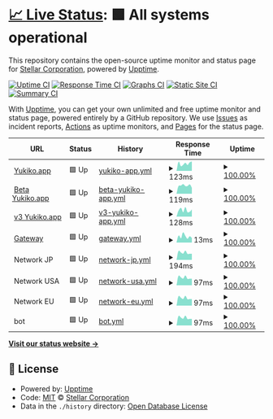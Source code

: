 # [📈 Live Status](https://status.stellar-corp.net): <!--live status--> **🟩 All systems operational**

This repository contains the open-source uptime monitor and status page for [Stellar Corporation](https://Yukiko.app), powered by [Upptime](https://github.com/upptime/upptime).

[![Uptime CI](https://github.com/Yukiko-Dev-Team/upptime/workflows/Uptime%20CI/badge.svg)](https://github.com/Yukiko-Dev-Team/upptime/actions?query=workflow%3A%22Uptime+CI%22)
[![Response Time CI](https://github.com/Yukiko-Dev-Team/upptime/workflows/Response%20Time%20CI/badge.svg)](https://github.com/Yukiko-Dev-Team/upptime/actions?query=workflow%3A%22Response+Time+CI%22)
[![Graphs CI](https://github.com/Yukiko-Dev-Team/upptime/workflows/Graphs%20CI/badge.svg)](https://github.com/Yukiko-Dev-Team/upptime/actions?query=workflow%3A%22Graphs+CI%22)
[![Static Site CI](https://github.com/Yukiko-Dev-Team/upptime/workflows/Static%20Site%20CI/badge.svg)](https://github.com/Yukiko-Dev-Team/upptime/actions?query=workflow%3A%22Static+Site+CI%22)
[![Summary CI](https://github.com/Yukiko-Dev-Team/upptime/workflows/Summary%20CI/badge.svg)](https://github.com/Yukiko-Dev-Team/upptime/actions?query=workflow%3A%22Summary+CI%22)

With [Upptime](https://upptime.js.org), you can get your own unlimited and free uptime monitor and status page, powered entirely by a GitHub repository. We use [Issues](https://github.com/Yukiko-Dev-Team/upptime/issues) as incident reports, [Actions](https://github.com/Yukiko-Dev-Team/upptime/actions) as uptime monitors, and [Pages](https://status.stellar-corp.net) for the status page.

<!--start: status pages-->
<!-- This summary is generated by Upptime (https://github.com/upptime/upptime) -->
<!-- Do not edit this manually, your changes will be overwritten -->
<!-- prettier-ignore -->
| URL | Status | History | Response Time | Uptime |
| --- | ------ | ------- | ------------- | ------ |
| <img alt="" src="https://icons.duckduckgo.com/ip3/yukiko.app.ico" height="13"> [Yukiko.app](https://yukiko.app) | 🟩 Up | [yukiko-app.yml](https://github.com/Yukiko-Dev-Team/Uptime/commits/HEAD/history/yukiko-app.yml) | <details><summary><img alt="Response time graph" src="./graphs/yukiko-app/response-time-week.png" height="20"> 123ms</summary><br><a href="https://status.stellar-corp.net/history/yukiko-app"><img alt="Response time 100" src="https://img.shields.io/endpoint?url=https%3A%2F%2Fraw.githubusercontent.com%2FYukiko-Dev-Team%2FUptime%2FHEAD%2Fapi%2Fyukiko-app%2Fresponse-time.json"></a><br><a href="https://status.stellar-corp.net/history/yukiko-app"><img alt="24-hour response time 127" src="https://img.shields.io/endpoint?url=https%3A%2F%2Fraw.githubusercontent.com%2FYukiko-Dev-Team%2FUptime%2FHEAD%2Fapi%2Fyukiko-app%2Fresponse-time-day.json"></a><br><a href="https://status.stellar-corp.net/history/yukiko-app"><img alt="7-day response time 123" src="https://img.shields.io/endpoint?url=https%3A%2F%2Fraw.githubusercontent.com%2FYukiko-Dev-Team%2FUptime%2FHEAD%2Fapi%2Fyukiko-app%2Fresponse-time-week.json"></a><br><a href="https://status.stellar-corp.net/history/yukiko-app"><img alt="30-day response time 124" src="https://img.shields.io/endpoint?url=https%3A%2F%2Fraw.githubusercontent.com%2FYukiko-Dev-Team%2FUptime%2FHEAD%2Fapi%2Fyukiko-app%2Fresponse-time-month.json"></a><br><a href="https://status.stellar-corp.net/history/yukiko-app"><img alt="1-year response time 103" src="https://img.shields.io/endpoint?url=https%3A%2F%2Fraw.githubusercontent.com%2FYukiko-Dev-Team%2FUptime%2FHEAD%2Fapi%2Fyukiko-app%2Fresponse-time-year.json"></a></details> | <details><summary><a href="https://status.stellar-corp.net/history/yukiko-app">100.00%</a></summary><a href="https://status.stellar-corp.net/history/yukiko-app"><img alt="All-time uptime 96.37%" src="https://img.shields.io/endpoint?url=https%3A%2F%2Fraw.githubusercontent.com%2FYukiko-Dev-Team%2FUptime%2FHEAD%2Fapi%2Fyukiko-app%2Fuptime.json"></a><br><a href="https://status.stellar-corp.net/history/yukiko-app"><img alt="24-hour uptime 100.00%" src="https://img.shields.io/endpoint?url=https%3A%2F%2Fraw.githubusercontent.com%2FYukiko-Dev-Team%2FUptime%2FHEAD%2Fapi%2Fyukiko-app%2Fuptime-day.json"></a><br><a href="https://status.stellar-corp.net/history/yukiko-app"><img alt="7-day uptime 100.00%" src="https://img.shields.io/endpoint?url=https%3A%2F%2Fraw.githubusercontent.com%2FYukiko-Dev-Team%2FUptime%2FHEAD%2Fapi%2Fyukiko-app%2Fuptime-week.json"></a><br><a href="https://status.stellar-corp.net/history/yukiko-app"><img alt="30-day uptime 100.00%" src="https://img.shields.io/endpoint?url=https%3A%2F%2Fraw.githubusercontent.com%2FYukiko-Dev-Team%2FUptime%2FHEAD%2Fapi%2Fyukiko-app%2Fuptime-month.json"></a><br><a href="https://status.stellar-corp.net/history/yukiko-app"><img alt="1-year uptime 100.00%" src="https://img.shields.io/endpoint?url=https%3A%2F%2Fraw.githubusercontent.com%2FYukiko-Dev-Team%2FUptime%2FHEAD%2Fapi%2Fyukiko-app%2Fuptime-year.json"></a></details>
| <img alt="" src="https://icons.duckduckgo.com/ip3/beta.yukiko.app.ico" height="13"> [Beta Yukiko.app](https://beta.yukiko.app) | 🟩 Up | [beta-yukiko-app.yml](https://github.com/Yukiko-Dev-Team/Uptime/commits/HEAD/history/beta-yukiko-app.yml) | <details><summary><img alt="Response time graph" src="./graphs/beta-yukiko-app/response-time-week.png" height="20"> 119ms</summary><br><a href="https://status.stellar-corp.net/history/beta-yukiko-app"><img alt="Response time 94" src="https://img.shields.io/endpoint?url=https%3A%2F%2Fraw.githubusercontent.com%2FYukiko-Dev-Team%2FUptime%2FHEAD%2Fapi%2Fbeta-yukiko-app%2Fresponse-time.json"></a><br><a href="https://status.stellar-corp.net/history/beta-yukiko-app"><img alt="24-hour response time 79" src="https://img.shields.io/endpoint?url=https%3A%2F%2Fraw.githubusercontent.com%2FYukiko-Dev-Team%2FUptime%2FHEAD%2Fapi%2Fbeta-yukiko-app%2Fresponse-time-day.json"></a><br><a href="https://status.stellar-corp.net/history/beta-yukiko-app"><img alt="7-day response time 119" src="https://img.shields.io/endpoint?url=https%3A%2F%2Fraw.githubusercontent.com%2FYukiko-Dev-Team%2FUptime%2FHEAD%2Fapi%2Fbeta-yukiko-app%2Fresponse-time-week.json"></a><br><a href="https://status.stellar-corp.net/history/beta-yukiko-app"><img alt="30-day response time 120" src="https://img.shields.io/endpoint?url=https%3A%2F%2Fraw.githubusercontent.com%2FYukiko-Dev-Team%2FUptime%2FHEAD%2Fapi%2Fbeta-yukiko-app%2Fresponse-time-month.json"></a><br><a href="https://status.stellar-corp.net/history/beta-yukiko-app"><img alt="1-year response time 96" src="https://img.shields.io/endpoint?url=https%3A%2F%2Fraw.githubusercontent.com%2FYukiko-Dev-Team%2FUptime%2FHEAD%2Fapi%2Fbeta-yukiko-app%2Fresponse-time-year.json"></a></details> | <details><summary><a href="https://status.stellar-corp.net/history/beta-yukiko-app">100.00%</a></summary><a href="https://status.stellar-corp.net/history/beta-yukiko-app"><img alt="All-time uptime 96.34%" src="https://img.shields.io/endpoint?url=https%3A%2F%2Fraw.githubusercontent.com%2FYukiko-Dev-Team%2FUptime%2FHEAD%2Fapi%2Fbeta-yukiko-app%2Fuptime.json"></a><br><a href="https://status.stellar-corp.net/history/beta-yukiko-app"><img alt="24-hour uptime 100.00%" src="https://img.shields.io/endpoint?url=https%3A%2F%2Fraw.githubusercontent.com%2FYukiko-Dev-Team%2FUptime%2FHEAD%2Fapi%2Fbeta-yukiko-app%2Fuptime-day.json"></a><br><a href="https://status.stellar-corp.net/history/beta-yukiko-app"><img alt="7-day uptime 100.00%" src="https://img.shields.io/endpoint?url=https%3A%2F%2Fraw.githubusercontent.com%2FYukiko-Dev-Team%2FUptime%2FHEAD%2Fapi%2Fbeta-yukiko-app%2Fuptime-week.json"></a><br><a href="https://status.stellar-corp.net/history/beta-yukiko-app"><img alt="30-day uptime 100.00%" src="https://img.shields.io/endpoint?url=https%3A%2F%2Fraw.githubusercontent.com%2FYukiko-Dev-Team%2FUptime%2FHEAD%2Fapi%2Fbeta-yukiko-app%2Fuptime-month.json"></a><br><a href="https://status.stellar-corp.net/history/beta-yukiko-app"><img alt="1-year uptime 100.00%" src="https://img.shields.io/endpoint?url=https%3A%2F%2Fraw.githubusercontent.com%2FYukiko-Dev-Team%2FUptime%2FHEAD%2Fapi%2Fbeta-yukiko-app%2Fuptime-year.json"></a></details>
| <img alt="" src="https://icons.duckduckgo.com/ip3/v3.yukiko.app.ico" height="13"> [v3 Yukiko.app](https://v3.yukiko.app) | 🟩 Up | [v3-yukiko-app.yml](https://github.com/Yukiko-Dev-Team/Uptime/commits/HEAD/history/v3-yukiko-app.yml) | <details><summary><img alt="Response time graph" src="./graphs/v3-yukiko-app/response-time-week.png" height="20"> 128ms</summary><br><a href="https://status.stellar-corp.net/history/v3-yukiko-app"><img alt="Response time 109" src="https://img.shields.io/endpoint?url=https%3A%2F%2Fraw.githubusercontent.com%2FYukiko-Dev-Team%2FUptime%2FHEAD%2Fapi%2Fv3-yukiko-app%2Fresponse-time.json"></a><br><a href="https://status.stellar-corp.net/history/v3-yukiko-app"><img alt="24-hour response time 148" src="https://img.shields.io/endpoint?url=https%3A%2F%2Fraw.githubusercontent.com%2FYukiko-Dev-Team%2FUptime%2FHEAD%2Fapi%2Fv3-yukiko-app%2Fresponse-time-day.json"></a><br><a href="https://status.stellar-corp.net/history/v3-yukiko-app"><img alt="7-day response time 128" src="https://img.shields.io/endpoint?url=https%3A%2F%2Fraw.githubusercontent.com%2FYukiko-Dev-Team%2FUptime%2FHEAD%2Fapi%2Fv3-yukiko-app%2Fresponse-time-week.json"></a><br><a href="https://status.stellar-corp.net/history/v3-yukiko-app"><img alt="30-day response time 110" src="https://img.shields.io/endpoint?url=https%3A%2F%2Fraw.githubusercontent.com%2FYukiko-Dev-Team%2FUptime%2FHEAD%2Fapi%2Fv3-yukiko-app%2Fresponse-time-month.json"></a><br><a href="https://status.stellar-corp.net/history/v3-yukiko-app"><img alt="1-year response time 109" src="https://img.shields.io/endpoint?url=https%3A%2F%2Fraw.githubusercontent.com%2FYukiko-Dev-Team%2FUptime%2FHEAD%2Fapi%2Fv3-yukiko-app%2Fresponse-time-year.json"></a></details> | <details><summary><a href="https://status.stellar-corp.net/history/v3-yukiko-app">100.00%</a></summary><a href="https://status.stellar-corp.net/history/v3-yukiko-app"><img alt="All-time uptime 100.00%" src="https://img.shields.io/endpoint?url=https%3A%2F%2Fraw.githubusercontent.com%2FYukiko-Dev-Team%2FUptime%2FHEAD%2Fapi%2Fv3-yukiko-app%2Fuptime.json"></a><br><a href="https://status.stellar-corp.net/history/v3-yukiko-app"><img alt="24-hour uptime 100.00%" src="https://img.shields.io/endpoint?url=https%3A%2F%2Fraw.githubusercontent.com%2FYukiko-Dev-Team%2FUptime%2FHEAD%2Fapi%2Fv3-yukiko-app%2Fuptime-day.json"></a><br><a href="https://status.stellar-corp.net/history/v3-yukiko-app"><img alt="7-day uptime 100.00%" src="https://img.shields.io/endpoint?url=https%3A%2F%2Fraw.githubusercontent.com%2FYukiko-Dev-Team%2FUptime%2FHEAD%2Fapi%2Fv3-yukiko-app%2Fuptime-week.json"></a><br><a href="https://status.stellar-corp.net/history/v3-yukiko-app"><img alt="30-day uptime 100.00%" src="https://img.shields.io/endpoint?url=https%3A%2F%2Fraw.githubusercontent.com%2FYukiko-Dev-Team%2FUptime%2FHEAD%2Fapi%2Fv3-yukiko-app%2Fuptime-month.json"></a><br><a href="https://status.stellar-corp.net/history/v3-yukiko-app"><img alt="1-year uptime 100.00%" src="https://img.shields.io/endpoint?url=https%3A%2F%2Fraw.githubusercontent.com%2FYukiko-Dev-Team%2FUptime%2FHEAD%2Fapi%2Fv3-yukiko-app%2Fuptime-year.json"></a></details>
| <img alt="" src="https://icons.duckduckgo.com/ip3/yukiko.app.ico" height="13"> [Gateway](https://yukiko.app) | 🟩 Up | [gateway.yml](https://github.com/Yukiko-Dev-Team/Uptime/commits/HEAD/history/gateway.yml) | <details><summary><img alt="Response time graph" src="./graphs/gateway/response-time-week.png" height="20"> 13ms</summary><br><a href="https://status.stellar-corp.net/history/gateway"><img alt="Response time 144" src="https://img.shields.io/endpoint?url=https%3A%2F%2Fraw.githubusercontent.com%2FYukiko-Dev-Team%2FUptime%2FHEAD%2Fapi%2Fgateway%2Fresponse-time.json"></a><br><a href="https://status.stellar-corp.net/history/gateway"><img alt="24-hour response time 6" src="https://img.shields.io/endpoint?url=https%3A%2F%2Fraw.githubusercontent.com%2FYukiko-Dev-Team%2FUptime%2FHEAD%2Fapi%2Fgateway%2Fresponse-time-day.json"></a><br><a href="https://status.stellar-corp.net/history/gateway"><img alt="7-day response time 13" src="https://img.shields.io/endpoint?url=https%3A%2F%2Fraw.githubusercontent.com%2FYukiko-Dev-Team%2FUptime%2FHEAD%2Fapi%2Fgateway%2Fresponse-time-week.json"></a><br><a href="https://status.stellar-corp.net/history/gateway"><img alt="30-day response time 13" src="https://img.shields.io/endpoint?url=https%3A%2F%2Fraw.githubusercontent.com%2FYukiko-Dev-Team%2FUptime%2FHEAD%2Fapi%2Fgateway%2Fresponse-time-month.json"></a><br><a href="https://status.stellar-corp.net/history/gateway"><img alt="1-year response time 164" src="https://img.shields.io/endpoint?url=https%3A%2F%2Fraw.githubusercontent.com%2FYukiko-Dev-Team%2FUptime%2FHEAD%2Fapi%2Fgateway%2Fresponse-time-year.json"></a></details> | <details><summary><a href="https://status.stellar-corp.net/history/gateway">100.00%</a></summary><a href="https://status.stellar-corp.net/history/gateway"><img alt="All-time uptime 96.01%" src="https://img.shields.io/endpoint?url=https%3A%2F%2Fraw.githubusercontent.com%2FYukiko-Dev-Team%2FUptime%2FHEAD%2Fapi%2Fgateway%2Fuptime.json"></a><br><a href="https://status.stellar-corp.net/history/gateway"><img alt="24-hour uptime 100.00%" src="https://img.shields.io/endpoint?url=https%3A%2F%2Fraw.githubusercontent.com%2FYukiko-Dev-Team%2FUptime%2FHEAD%2Fapi%2Fgateway%2Fuptime-day.json"></a><br><a href="https://status.stellar-corp.net/history/gateway"><img alt="7-day uptime 100.00%" src="https://img.shields.io/endpoint?url=https%3A%2F%2Fraw.githubusercontent.com%2FYukiko-Dev-Team%2FUptime%2FHEAD%2Fapi%2Fgateway%2Fuptime-week.json"></a><br><a href="https://status.stellar-corp.net/history/gateway"><img alt="30-day uptime 100.00%" src="https://img.shields.io/endpoint?url=https%3A%2F%2Fraw.githubusercontent.com%2FYukiko-Dev-Team%2FUptime%2FHEAD%2Fapi%2Fgateway%2Fuptime-month.json"></a><br><a href="https://status.stellar-corp.net/history/gateway"><img alt="1-year uptime 99.28%" src="https://img.shields.io/endpoint?url=https%3A%2F%2Fraw.githubusercontent.com%2FYukiko-Dev-Team%2FUptime%2FHEAD%2Fapi%2Fgateway%2Fuptime-year.json"></a></details>
| <img alt="" src="https://icons.duckduckgo.com/ip3/null.ico" height="13"> Network JP | 🟩 Up | [network-jp.yml](https://github.com/Yukiko-Dev-Team/Uptime/commits/HEAD/history/network-jp.yml) | <details><summary><img alt="Response time graph" src="./graphs/network-jp/response-time-week.png" height="20"> 194ms</summary><br><a href="https://status.stellar-corp.net/history/network-jp"><img alt="Response time 253" src="https://img.shields.io/endpoint?url=https%3A%2F%2Fraw.githubusercontent.com%2FYukiko-Dev-Team%2FUptime%2FHEAD%2Fapi%2Fnetwork-jp%2Fresponse-time.json"></a><br><a href="https://status.stellar-corp.net/history/network-jp"><img alt="24-hour response time 172" src="https://img.shields.io/endpoint?url=https%3A%2F%2Fraw.githubusercontent.com%2FYukiko-Dev-Team%2FUptime%2FHEAD%2Fapi%2Fnetwork-jp%2Fresponse-time-day.json"></a><br><a href="https://status.stellar-corp.net/history/network-jp"><img alt="7-day response time 194" src="https://img.shields.io/endpoint?url=https%3A%2F%2Fraw.githubusercontent.com%2FYukiko-Dev-Team%2FUptime%2FHEAD%2Fapi%2Fnetwork-jp%2Fresponse-time-week.json"></a><br><a href="https://status.stellar-corp.net/history/network-jp"><img alt="30-day response time 207" src="https://img.shields.io/endpoint?url=https%3A%2F%2Fraw.githubusercontent.com%2FYukiko-Dev-Team%2FUptime%2FHEAD%2Fapi%2Fnetwork-jp%2Fresponse-time-month.json"></a><br><a href="https://status.stellar-corp.net/history/network-jp"><img alt="1-year response time 248" src="https://img.shields.io/endpoint?url=https%3A%2F%2Fraw.githubusercontent.com%2FYukiko-Dev-Team%2FUptime%2FHEAD%2Fapi%2Fnetwork-jp%2Fresponse-time-year.json"></a></details> | <details><summary><a href="https://status.stellar-corp.net/history/network-jp">100.00%</a></summary><a href="https://status.stellar-corp.net/history/network-jp"><img alt="All-time uptime 98.69%" src="https://img.shields.io/endpoint?url=https%3A%2F%2Fraw.githubusercontent.com%2FYukiko-Dev-Team%2FUptime%2FHEAD%2Fapi%2Fnetwork-jp%2Fuptime.json"></a><br><a href="https://status.stellar-corp.net/history/network-jp"><img alt="24-hour uptime 100.00%" src="https://img.shields.io/endpoint?url=https%3A%2F%2Fraw.githubusercontent.com%2FYukiko-Dev-Team%2FUptime%2FHEAD%2Fapi%2Fnetwork-jp%2Fuptime-day.json"></a><br><a href="https://status.stellar-corp.net/history/network-jp"><img alt="7-day uptime 100.00%" src="https://img.shields.io/endpoint?url=https%3A%2F%2Fraw.githubusercontent.com%2FYukiko-Dev-Team%2FUptime%2FHEAD%2Fapi%2Fnetwork-jp%2Fuptime-week.json"></a><br><a href="https://status.stellar-corp.net/history/network-jp"><img alt="30-day uptime 99.92%" src="https://img.shields.io/endpoint?url=https%3A%2F%2Fraw.githubusercontent.com%2FYukiko-Dev-Team%2FUptime%2FHEAD%2Fapi%2Fnetwork-jp%2Fuptime-month.json"></a><br><a href="https://status.stellar-corp.net/history/network-jp"><img alt="1-year uptime 97.53%" src="https://img.shields.io/endpoint?url=https%3A%2F%2Fraw.githubusercontent.com%2FYukiko-Dev-Team%2FUptime%2FHEAD%2Fapi%2Fnetwork-jp%2Fuptime-year.json"></a></details>
| <img alt="" src="https://icons.duckduckgo.com/ip3/null.ico" height="13"> Network USA | 🟩 Up | [network-usa.yml](https://github.com/Yukiko-Dev-Team/Uptime/commits/HEAD/history/network-usa.yml) | <details><summary><img alt="Response time graph" src="./graphs/network-usa/response-time-week.png" height="20"> 97ms</summary><br><a href="https://status.stellar-corp.net/history/network-usa"><img alt="Response time 84" src="https://img.shields.io/endpoint?url=https%3A%2F%2Fraw.githubusercontent.com%2FYukiko-Dev-Team%2FUptime%2FHEAD%2Fapi%2Fnetwork-usa%2Fresponse-time.json"></a><br><a href="https://status.stellar-corp.net/history/network-usa"><img alt="24-hour response time 86" src="https://img.shields.io/endpoint?url=https%3A%2F%2Fraw.githubusercontent.com%2FYukiko-Dev-Team%2FUptime%2FHEAD%2Fapi%2Fnetwork-usa%2Fresponse-time-day.json"></a><br><a href="https://status.stellar-corp.net/history/network-usa"><img alt="7-day response time 97" src="https://img.shields.io/endpoint?url=https%3A%2F%2Fraw.githubusercontent.com%2FYukiko-Dev-Team%2FUptime%2FHEAD%2Fapi%2Fnetwork-usa%2Fresponse-time-week.json"></a><br><a href="https://status.stellar-corp.net/history/network-usa"><img alt="30-day response time 103" src="https://img.shields.io/endpoint?url=https%3A%2F%2Fraw.githubusercontent.com%2FYukiko-Dev-Team%2FUptime%2FHEAD%2Fapi%2Fnetwork-usa%2Fresponse-time-month.json"></a><br><a href="https://status.stellar-corp.net/history/network-usa"><img alt="1-year response time 103" src="https://img.shields.io/endpoint?url=https%3A%2F%2Fraw.githubusercontent.com%2FYukiko-Dev-Team%2FUptime%2FHEAD%2Fapi%2Fnetwork-usa%2Fresponse-time-year.json"></a></details> | <details><summary><a href="https://status.stellar-corp.net/history/network-usa">100.00%</a></summary><a href="https://status.stellar-corp.net/history/network-usa"><img alt="All-time uptime 96.50%" src="https://img.shields.io/endpoint?url=https%3A%2F%2Fraw.githubusercontent.com%2FYukiko-Dev-Team%2FUptime%2FHEAD%2Fapi%2Fnetwork-usa%2Fuptime.json"></a><br><a href="https://status.stellar-corp.net/history/network-usa"><img alt="24-hour uptime 100.00%" src="https://img.shields.io/endpoint?url=https%3A%2F%2Fraw.githubusercontent.com%2FYukiko-Dev-Team%2FUptime%2FHEAD%2Fapi%2Fnetwork-usa%2Fuptime-day.json"></a><br><a href="https://status.stellar-corp.net/history/network-usa"><img alt="7-day uptime 100.00%" src="https://img.shields.io/endpoint?url=https%3A%2F%2Fraw.githubusercontent.com%2FYukiko-Dev-Team%2FUptime%2FHEAD%2Fapi%2Fnetwork-usa%2Fuptime-week.json"></a><br><a href="https://status.stellar-corp.net/history/network-usa"><img alt="30-day uptime 99.92%" src="https://img.shields.io/endpoint?url=https%3A%2F%2Fraw.githubusercontent.com%2FYukiko-Dev-Team%2FUptime%2FHEAD%2Fapi%2Fnetwork-usa%2Fuptime-month.json"></a><br><a href="https://status.stellar-corp.net/history/network-usa"><img alt="1-year uptime 99.95%" src="https://img.shields.io/endpoint?url=https%3A%2F%2Fraw.githubusercontent.com%2FYukiko-Dev-Team%2FUptime%2FHEAD%2Fapi%2Fnetwork-usa%2Fuptime-year.json"></a></details>
| <img alt="" src="https://icons.duckduckgo.com/ip3/null.ico" height="13"> Network EU | 🟩 Up | [network-eu.yml](https://github.com/Yukiko-Dev-Team/Uptime/commits/HEAD/history/network-eu.yml) | <details><summary><img alt="Response time graph" src="./graphs/network-eu/response-time-week.png" height="20"> 97ms</summary><br><a href="https://status.stellar-corp.net/history/network-eu"><img alt="Response time 216" src="https://img.shields.io/endpoint?url=https%3A%2F%2Fraw.githubusercontent.com%2FYukiko-Dev-Team%2FUptime%2FHEAD%2Fapi%2Fnetwork-eu%2Fresponse-time.json"></a><br><a href="https://status.stellar-corp.net/history/network-eu"><img alt="24-hour response time 86" src="https://img.shields.io/endpoint?url=https%3A%2F%2Fraw.githubusercontent.com%2FYukiko-Dev-Team%2FUptime%2FHEAD%2Fapi%2Fnetwork-eu%2Fresponse-time-day.json"></a><br><a href="https://status.stellar-corp.net/history/network-eu"><img alt="7-day response time 97" src="https://img.shields.io/endpoint?url=https%3A%2F%2Fraw.githubusercontent.com%2FYukiko-Dev-Team%2FUptime%2FHEAD%2Fapi%2Fnetwork-eu%2Fresponse-time-week.json"></a><br><a href="https://status.stellar-corp.net/history/network-eu"><img alt="30-day response time 104" src="https://img.shields.io/endpoint?url=https%3A%2F%2Fraw.githubusercontent.com%2FYukiko-Dev-Team%2FUptime%2FHEAD%2Fapi%2Fnetwork-eu%2Fresponse-time-month.json"></a><br><a href="https://status.stellar-corp.net/history/network-eu"><img alt="1-year response time 213" src="https://img.shields.io/endpoint?url=https%3A%2F%2Fraw.githubusercontent.com%2FYukiko-Dev-Team%2FUptime%2FHEAD%2Fapi%2Fnetwork-eu%2Fresponse-time-year.json"></a></details> | <details><summary><a href="https://status.stellar-corp.net/history/network-eu">100.00%</a></summary><a href="https://status.stellar-corp.net/history/network-eu"><img alt="All-time uptime 99.28%" src="https://img.shields.io/endpoint?url=https%3A%2F%2Fraw.githubusercontent.com%2FYukiko-Dev-Team%2FUptime%2FHEAD%2Fapi%2Fnetwork-eu%2Fuptime.json"></a><br><a href="https://status.stellar-corp.net/history/network-eu"><img alt="24-hour uptime 100.00%" src="https://img.shields.io/endpoint?url=https%3A%2F%2Fraw.githubusercontent.com%2FYukiko-Dev-Team%2FUptime%2FHEAD%2Fapi%2Fnetwork-eu%2Fuptime-day.json"></a><br><a href="https://status.stellar-corp.net/history/network-eu"><img alt="7-day uptime 100.00%" src="https://img.shields.io/endpoint?url=https%3A%2F%2Fraw.githubusercontent.com%2FYukiko-Dev-Team%2FUptime%2FHEAD%2Fapi%2Fnetwork-eu%2Fuptime-week.json"></a><br><a href="https://status.stellar-corp.net/history/network-eu"><img alt="30-day uptime 99.92%" src="https://img.shields.io/endpoint?url=https%3A%2F%2Fraw.githubusercontent.com%2FYukiko-Dev-Team%2FUptime%2FHEAD%2Fapi%2Fnetwork-eu%2Fuptime-month.json"></a><br><a href="https://status.stellar-corp.net/history/network-eu"><img alt="1-year uptime 99.15%" src="https://img.shields.io/endpoint?url=https%3A%2F%2Fraw.githubusercontent.com%2FYukiko-Dev-Team%2FUptime%2FHEAD%2Fapi%2Fnetwork-eu%2Fuptime-year.json"></a></details>
| <img alt="" src="https://icons.duckduckgo.com/ip3/null.ico" height="13"> bot | 🟩 Up | [bot.yml](https://github.com/Yukiko-Dev-Team/Uptime/commits/HEAD/history/bot.yml) | <details><summary><img alt="Response time graph" src="./graphs/bot/response-time-week.png" height="20"> 97ms</summary><br><a href="https://status.stellar-corp.net/history/bot"><img alt="Response time 181" src="https://img.shields.io/endpoint?url=https%3A%2F%2Fraw.githubusercontent.com%2FYukiko-Dev-Team%2FUptime%2FHEAD%2Fapi%2Fbot%2Fresponse-time.json"></a><br><a href="https://status.stellar-corp.net/history/bot"><img alt="24-hour response time 86" src="https://img.shields.io/endpoint?url=https%3A%2F%2Fraw.githubusercontent.com%2FYukiko-Dev-Team%2FUptime%2FHEAD%2Fapi%2Fbot%2Fresponse-time-day.json"></a><br><a href="https://status.stellar-corp.net/history/bot"><img alt="7-day response time 97" src="https://img.shields.io/endpoint?url=https%3A%2F%2Fraw.githubusercontent.com%2FYukiko-Dev-Team%2FUptime%2FHEAD%2Fapi%2Fbot%2Fresponse-time-week.json"></a><br><a href="https://status.stellar-corp.net/history/bot"><img alt="30-day response time 104" src="https://img.shields.io/endpoint?url=https%3A%2F%2Fraw.githubusercontent.com%2FYukiko-Dev-Team%2FUptime%2FHEAD%2Fapi%2Fbot%2Fresponse-time-month.json"></a><br><a href="https://status.stellar-corp.net/history/bot"><img alt="1-year response time 166" src="https://img.shields.io/endpoint?url=https%3A%2F%2Fraw.githubusercontent.com%2FYukiko-Dev-Team%2FUptime%2FHEAD%2Fapi%2Fbot%2Fresponse-time-year.json"></a></details> | <details><summary><a href="https://status.stellar-corp.net/history/bot">100.00%</a></summary><a href="https://status.stellar-corp.net/history/bot"><img alt="All-time uptime 99.97%" src="https://img.shields.io/endpoint?url=https%3A%2F%2Fraw.githubusercontent.com%2FYukiko-Dev-Team%2FUptime%2FHEAD%2Fapi%2Fbot%2Fuptime.json"></a><br><a href="https://status.stellar-corp.net/history/bot"><img alt="24-hour uptime 100.00%" src="https://img.shields.io/endpoint?url=https%3A%2F%2Fraw.githubusercontent.com%2FYukiko-Dev-Team%2FUptime%2FHEAD%2Fapi%2Fbot%2Fuptime-day.json"></a><br><a href="https://status.stellar-corp.net/history/bot"><img alt="7-day uptime 100.00%" src="https://img.shields.io/endpoint?url=https%3A%2F%2Fraw.githubusercontent.com%2FYukiko-Dev-Team%2FUptime%2FHEAD%2Fapi%2Fbot%2Fuptime-week.json"></a><br><a href="https://status.stellar-corp.net/history/bot"><img alt="30-day uptime 99.92%" src="https://img.shields.io/endpoint?url=https%3A%2F%2Fraw.githubusercontent.com%2FYukiko-Dev-Team%2FUptime%2FHEAD%2Fapi%2Fbot%2Fuptime-month.json"></a><br><a href="https://status.stellar-corp.net/history/bot"><img alt="1-year uptime 99.94%" src="https://img.shields.io/endpoint?url=https%3A%2F%2Fraw.githubusercontent.com%2FYukiko-Dev-Team%2FUptime%2FHEAD%2Fapi%2Fbot%2Fuptime-year.json"></a></details>

<!--end: status pages-->

[**Visit our status website →**](https://status.stellar-corp.net)

## 📄 License

- Powered by: [Upptime](https://github.com/upptime/upptime)
- Code: [MIT](./LICENSE) © [Stellar Corporation](https://Yukiko.app)
- Data in the `./history` directory: [Open Database License](https://opendatacommons.org/licenses/odbl/1-0/)
